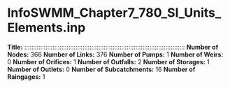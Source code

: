 # InfoSWMM_Chapter7_780_SI_Units_Elements.inp
**Title:** :::::::::::::::::::::::::::::::::::::::::::::::::::::::::::::::::::::::::::::::::::::::::::
**Number of Nodes:** 366
**Number of Links:** 376
**Number of Pumps:** 1
**Number of Weirs:** 0
**Number of Orifices:** 1
**Number of Outfalls:** 2
**Number of Storages:** 1
**Number of Outlets:** 0
**Number of Subcatchments:** 16
**Number of Raingages:** 1
